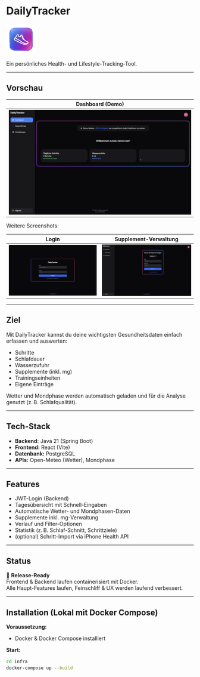 # DailyTracker

<img src="frontend/public/App.png" alt="App Icon" width="80" style="border-radius: 16px;" />

Ein persönliches Health- und Lifestyle-Tracking-Tool.

---

## Vorschau

| Dashboard (Demo)                     |
|--------------------------------------|
| ![Dashboard Demo](docs/screenshots/Demo_Dashboard.png) |

Weitere Screenshots:

| Login | Supplement-Verwaltung |
|-------|----------------------|
| <img src="docs/screenshots/login.png" alt="Login" width="250"/> | <img src="docs/screenshots/supplements.png" alt="Supplements" width="250"/> |

---

## Ziel

Mit DailyTracker kannst du deine wichtigsten Gesundheitsdaten einfach erfassen und auswerten:

- Schritte
- Schlafdauer
- Wasserzufuhr
- Supplemente (inkl. mg)
- Trainingseinheiten
- Eigene Einträge

Wetter und Mondphase werden automatisch geladen und für die Analyse genutzt (z. B. Schlafqualität).

---

## Tech-Stack

- **Backend:** Java 21 (Spring Boot)
- **Frontend:** React (Vite)
- **Datenbank:** PostgreSQL
- **APIs:** Open-Meteo (Wetter), Mondphase

---

## Features

- JWT-Login (Backend)
- Tagesübersicht mit Schnell-Eingaben
- Automatische Wetter- und Mondphasen-Daten
- Supplemente inkl. mg-Verwaltung
- Verlauf und Filter-Optionen
- Statistik (z. B. Schlaf-Schnitt, Schrittziele)
- (optional) Schritt-Import via iPhone Health API

---

## Status

🚀 **Release-Ready**  
Frontend & Backend laufen containerisiert mit Docker.  
Alle Haupt-Features laufen, Feinschliff & UX werden laufend verbessert.

---

## Installation (Lokal mit Docker Compose)

**Voraussetzung:**  
- Docker & Docker Compose installiert

**Start:**
```bash
cd infra
docker-compose up --build
